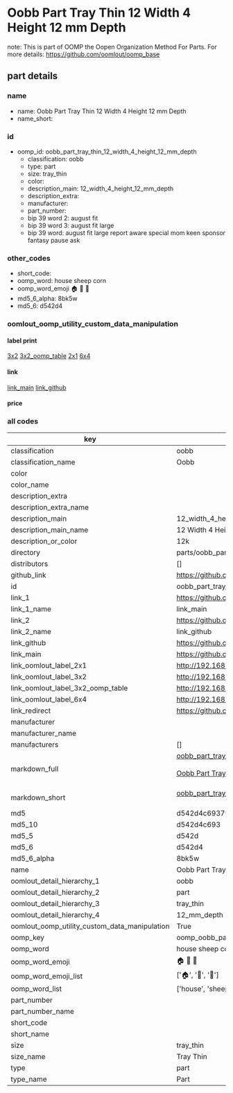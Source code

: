 # Oobb Part Tray Thin 12 Width 4 Height 12 mm Depth  

note: This is part of OOMP the Oopen Organization Method For Parts. For more details: https://github.com/oomlout/oomp_base

##  part details
  







### name
* name: Oobb Part Tray Thin 12 Width 4 Height 12 mm Depth
* name_short: 
### id
* oomp_id: oobb_part_tray_thin_12_width_4_height_12_mm_depth
  * classification: oobb
  * type: part
  * size: tray_thin
  * color: 
  * description_main: 12_width_4_height_12_mm_depth
  * description_extra: 
  * manufacturer: 
  * part_number: 
  * bip 39 word 2: august fit
  * bip 39 word 3: august fit large
  * bip 39 word: august fit large report aware special mom keen sponsor fantasy pause ask

### other_codes
* short_code: 
* oomp_word: house sheep corn
* oomp_word_emoji :house: :sheep: :corn:
* md5_6_alpha: 8bk5w
* md5_6: d542d4






### oomlout_oomp_utility_custom_data_manipulation
#### label print
[3x2](http://192.168.1.245:1112/?label=oomp%208bk5w)
[3x2_oomp_table](http://192.168.1.108:1112/?label=oomp%208bk5w)
[2x1](http://192.168.1.242:1112/?label=oomp%208bk5w)
[6x4](http://192.168.1.55:1112/?label=oomp%208bk5w)    

#### link

[link_main](https://github.com/oomlout/oomlout_oomp_version_1_messy/tree/main/parts/oobb_part_tray_thin_12_width_4_height_12_mm_depth) [link_github](https://github.com/oomlout/oomlout_oomp_version_1_messy/tree/main/parts/oobb_part_tray_thin_12_width_4_height_12_mm_depth)                             

#### price







### all codes 
| key | value |  
| --- | --- |  
| classification | oobb |  
| classification_name | Oobb |  
| color |  |  
| color_name |  |  
| description_extra |  |  
| description_extra_name |  |  
| description_main | 12_width_4_height_12_mm_depth |  
| description_main_name | 12 Width 4 Height 12 mm Depth |  
| description_or_color | 12k |  
| directory | parts/oobb_part_tray_thin_12_width_4_height_12_mm_depth |  
| distributors | [] |  
| github_link | https://github.com/oomlout/oomlout_oomp_part_src/tree/main/parts/oobb_part_tray_thin_12_width_4_height_12_mm_depth |  
| id | oobb_part_tray_thin_12_width_4_height_12_mm_depth |  
| link_1 | https://github.com/oomlout/oomlout_oomp_version_1_messy/tree/main/parts/oobb_part_tray_thin_12_width_4_height_12_mm_depth |  
| link_1_name | link_main |  
| link_2 | https://github.com/oomlout/oomlout_oomp_version_1_messy/tree/main/parts/oobb_part_tray_thin_12_width_4_height_12_mm_depth |  
| link_2_name | link_github |  
| link_github | https://github.com/oomlout/oomlout_oomp_version_1_messy/tree/main/parts/oobb_part_tray_thin_12_width_4_height_12_mm_depth |  
| link_main | https://github.com/oomlout/oomlout_oomp_version_1_messy/tree/main/parts/oobb_part_tray_thin_12_width_4_height_12_mm_depth |  
| link_oomlout_label_2x1 | http://192.168.1.242:1112/?label=oomp%208bk5w |  
| link_oomlout_label_3x2 | http://192.168.1.245:1112/?label=oomp%208bk5w |  
| link_oomlout_label_3x2_oomp_table | http://192.168.1.108:1112/?label=oomp%208bk5w |  
| link_oomlout_label_6x4 | http://192.168.1.55:1112/?label=oomp%208bk5w |  
| link_redirect | https://github.com/oomlout/oomlout_oomp_version_1_messy/tree/main/parts/oobb_part_tray_thin_12_width_4_height_12_mm_depth |  
| manufacturer |  |  
| manufacturer_name |  |  
| manufacturers | [] |  
| markdown_full | [oobb_part_tray_thin_12_width_4_height_12_mm_depth](none)<br>[](none)<br>[Oobb Part Tray Thin 12 Width 4 Height 12 Mm Depth](none)<br><br> |  
| markdown_short | [oobb_part_tray_thin_12_width_4_height_12_mm_depth](none)<br><br> |  
| md5 | d542d4c69379b1db43882b6efa55f079 |  
| md5_10 | d542d4c693 |  
| md5_5 | d542d |  
| md5_6 | d542d4 |  
| md5_6_alpha | 8bk5w |  
| name | Oobb Part Tray Thin 12 Width 4 Height 12 mm Depth |  
| oomlout_detail_hierarchy_1 | oobb |  
| oomlout_detail_hierarchy_2 | part |  
| oomlout_detail_hierarchy_3 | tray_thin |  
| oomlout_detail_hierarchy_4 | 12_mm_depth |  
| oomlout_oomp_utility_custom_data_manipulation | True |  
| oomp_key | oomp_oobb_part_tray_thin_12_width_4_height_12_mm_depth |  
| oomp_word | house sheep corn |  
| oomp_word_emoji | :house: :sheep: :corn: |  
| oomp_word_emoji_list | [':house:', ':sheep:', ':corn:'] |  
| oomp_word_list | ['house', 'sheep', 'corn'] |  
| part_number |  |  
| part_number_name |  |  
| short_code |  |  
| short_name |  |  
| size | tray_thin |  
| size_name | Tray Thin |  
| type | part |  
| type_name | Part |  
